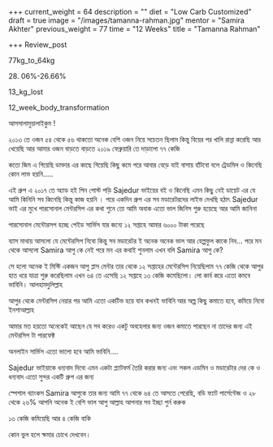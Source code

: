 +++
current_weight = 64
description = ""
diet = "Low Carb Customized"
draft = true
image = "/images/tamanna-rahman.jpg"
mentor = "Samira Akhter"
previous_weight = 77
time = "12 Weeks"
title = "Tamanna Rahman"

+++
Review_post

77kg_to_64kg

28\. 06%-26.66%

13_kg_lost

12_week_body_transformation

আসসালামুয়ালাইকুম !

২০১৩ তে ওজন ৫৪ থেকে ৫৬ থাকতো অনেক বেশি ওজন নিয়ে সচেতন ছিলাম কিন্তু বিয়ের পর খালি রান্না করেছি আর খেয়েছি আর আমার ওজন বাড়তে বাড়তে ২০১৯ ফেব্রুয়ারি তে দাড়ালো ৭৭ কেজি 

কতো জিম এ গিয়েছি ডাক্তার এর কাছে গিয়েছি কিছু কমে পরে আবার বেড়ে যাই বাসায় হাঁটবো বলে ট্রেডমিল ও কিনেছি কোন লাভ হয়নি.....

এই গ্রুপ এ ২০১৭ তে অ্যাড হই পিন পোস্ট পড়ি Sajedur ভাইয়ের বই ও কিনেছি এমন কিছু নেই ডায়েট এর যে আমি কিনিনি সব কিনেছি কিন্তু কাজ হয়নি । পরে একদিন গ্রুপ এর সব মডারেটরদের লাইভ দেখছি হঠাৎ Sajedur ভাই এর মুখে পারসোনাল মেন্টরসিপ এর কথা শুনে তো আমি অবাক এতো ভাল জিনিস শুরু হয়েছে আর আমি জানিনা 

পারসোনাল মেন্টােরসপ হচ্ছে পেইড সার্ভিস যার জন্যে ১২ সপ্তাহে আমার ৬০০০ টাকা পরেছে 

ব্যাস মাথায় আসলো যে মেন্টেরসিপ নিবো কিন্তু সব মডারেটর ই অনেক অনেক ভাল আর হেল্পফুল কাকে নিব... পরে মন থেকে আসলো Samira আপু কে নেই পরে মন এর কথাই শুনলাম এখন বলি Samira আপু কে?

সে হলো অনেক ই মিস্টি একজন আপু প্লাস মেন্টর তার থেকে ১২ সপ্তাহের মেন্টেরসিপ নিয়েছিলাম ৭৭ কেজি থেকে আপুর হাত ধরে যাত্রা শুরু করেছিলাম এখন ৬৪ তে এসেছি ১২ সপ্তাহে ১৩ কেজি কমেছিলো। লো কার্ব করে এতো কমবে ভাবিনি। আলহামদুলিল্লাহ 

আপুর থেকে মেন্টরসিপ নেয়ার পর আমি এতো একটিভ হয়ে যাব কখনই ভাবিনি আর অল্প কিছু কমাতে হবে, কমিয়ে নিবো ইনশাআল্লাহ 

আমার মত হয়তো অনেকেই আছেন যে সব করেও একটু অবহেলার জন্য ওজন কমাতে পারছেন না তাদের জন্য এই মেন্টরসিপ টা পারফেক্ট 

অনলাইন সার্ভিস এতো ভালো হবে আমি ভাবিনি....

Sajedur ভাইয়াকে ধন্যবাদ দিবো এমন একটা প্ল্যাটফর্ম তৈরি করার জন্য এবং সকল এডমিন ও মডারেটার দের কে ও ধন্যবাদ এতো সুন্দর একটি গ্রুপ এর জন্য 

স্পেশাল থ্যাংকস Samira আপুকে তার জন্য আমি ৭৭ থেকে ৬৪ তে আসতে পেরেছি, বডি ফ্যাট পার্সেন্টেজ ও ২৮ থেকে ২৬% আপনি অনেক ই বেশি ভাল আপু আল্লাহ আপনার সব ইচ্ছা পুর্ন করুক 

১৩ কেজি কমিয়েছি আর ৪ কেজি বাকি 

কোন ভুল হলে ক্ষমার চোখে দেখবেন।
